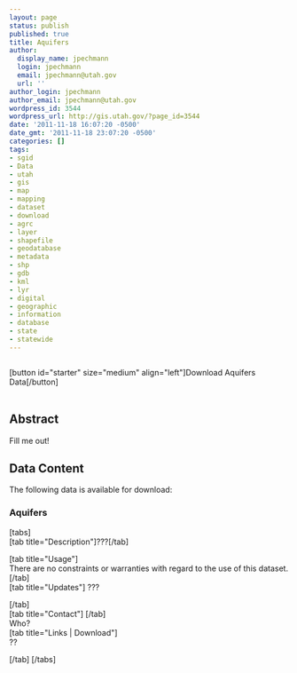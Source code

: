 ```yaml
---
layout: page
status: publish
published: true
title: Aquifers
author:
  display_name: jpechmann
  login: jpechmann
  email: jpechmann@utah.gov
  url: ''
author_login: jpechmann
author_email: jpechmann@utah.gov
wordpress_id: 3544
wordpress_url: http://gis.utah.gov/?page_id=3544
date: '2011-11-18 16:07:20 -0500'
date_gmt: '2011-11-18 23:07:20 -0500'
categories: []
tags:
- sgid
- Data
- utah
- gis
- map
- mapping
- dataset
- download
- agrc
- layer
- shapefile
- geodatabase
- metadata
- shp
- gdb
- kml
- lyr
- digital
- geographic
- information
- database
- state
- statewide
---
```

<p><img class="ngg-singlepic alignright productImage productImage-Main" src="" alt="" /></p>
<p>[button id="starter" size="medium" align="left"]Download Aquifers Data[/button]<br />
<br/></p>
<h2 class="abstract">Abstract</h2>
<p>Fill me out!</p>
<h2 class="product">Data Content</h2>
<p>The following data is available for download:<br />
<img class="ngg-singlepic ngg-right tabBorder productImage productImage-Thumb" src="???" alt="" /><br />
<h3 class="product">Aquifers</h3>
<p>[tabs]<br />
[tab title="Description"]???[/tab]</p>
<p>[tab title="Usage"]<br />
There are no constraints or warranties with regard to the use of this dataset.[/tab]<br />
[tab title="Updates"] ???</p>
<p>[/tab]<br />
[tab title="Contact"] [/tab]<br />
Who?<br />
[tab title="Links | Download"]<br />
??</p>
<p>[/tab] [/tabs]</p>
